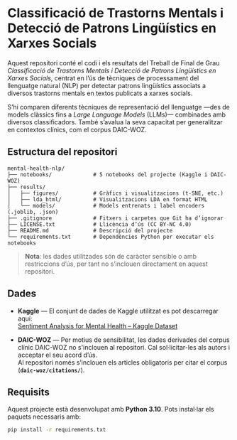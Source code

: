 # Classificació de Trastorns Mentals i Detecció de Patrons Lingüístics en Xarxes Socials
Aquest repositori conté el codi i els resultats del Treball de Final de Grau _Classificació de Trastorns Mentals i Detecció de Patrons Lingüístics en Xarxes Socials_, centrat en l’ús de tècniques de processament del llenguatge natural (NLP) per detectar patrons lingüístics associats a diversos trastorns mentals en textos publicats a xarxes socials.

S’hi comparen diferents tècniques de representació del llenguatge —des de models clàssics fins a *Large Language Models* (LLMs)— combinades amb diversos classificadors. També s’avalua la seva capacitat per generalitzar en contextos clínics, com el corpus DAIC-WOZ.

## Estructura del repositori
```text
mental-health-nlp/
├── notebooks/             # 5 notebooks del projecte (Kaggle i DAIC-WOZ)
├── results/
│   ├── figures/           # Gràfics i visualitzacions (t-SNE, etc.)
│   ├── lda_html/          # Visualitzacions LDA en format HTML
│   └── models/            # Models entrenats i label encoders (.joblib, .json)
├── .gitignore             # Fitxers i carpetes que Git ha d’ignorar
├── LICENSE.txt            # Llicència d’ús (CC BY-NC 4.0)
├── README.md              # Descripció del projecte
└── requirements.txt       # Dependències Python per executar els notebooks
````

> **Nota**: les dades utilitzades són de caràcter sensible o amb restriccions d’ús, per tant no s’inclouen directament en aquest repositori.


## Dades

- **Kaggle** — El conjunt de dades de Kaggle utilitzat es pot descarregar aquí:  
  [Sentiment Analysis for Mental Health – Kaggle Dataset](https://www.kaggle.com/datasets/suchintikasarkar/sentiment-analysis-for-mental-health)

- **DAIC-WOZ** — Per motius de sensibilitat, les dades derivades del corpus clínic DAIC-WOZ no s'inclouen al repositori. Cal sol·licitar-les als autors i acceptar el seu acord d’ús.  
  Al repositori només s’inclouen els articles obligatoris per citar el corpus (**`daic-woz/citations/`**).

## Requisits

Aquest projecte està desenvolupat amb **Python 3.10**. Pots instal·lar els paquets necessaris amb:

```bash
pip install -r requirements.txt
